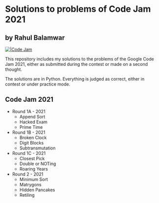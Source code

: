 # Solutions to problems of Code Jam 2021
## by Rahul Balamwar

[![|Code Jam](https://atharvamarcom.com/wp-content/uploads/2019/03/l2-1.png)](https://www.linkedin.com/in/whorahul)


This repository includes my solutions to the problems of the Google Code Jam 2021, either as submitted during the contest or made on a second thought.

The solutions are in Python. Everything is judged as correct, either in contest or under practice mode.

## Code Jam 2021
- Round 1A - 2021
  - Append Sort
  - Hacked Exam
  - Prime Time
- Round 1B - 2021
  - Broken Clock
  - Digit Blocks
  - Subtransmutation
- Round 1C - 2021
  - Closest Pick
  - Double or NOTing
  - Roaring Years
- Round 2 - 2021
  - Minimum Sort
  - Matrygons
  - Hidden Pancakes
  - Retiling
